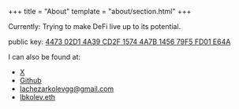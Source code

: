 +++
title = "About"
template = "about/section.html"
+++

Currently: Trying to make DeFi live up to its potential.

public key: [4473 02D1 4A39 CD2F 1574  4A7B 1456 79F5 FD01 E64A](./pubkey.asc)

I can also be found at:
- [X](https://x.com/lbkolev)
- [Github](https://github.com/lbkolev)
- [lachezarkolevgg@gmail.com](mailto:lachezarkolevgg@gmail.com)
- [lbkolev.eth](https://etherscan.io/address/0x3FbBFdfA861916Acd8DD01263658a7BA33157D38)
